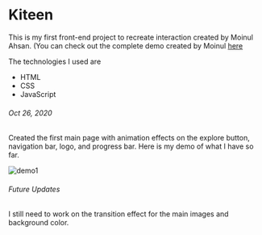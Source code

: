 # Kiteen

This is my first front-end project to recreate interaction created by Moinul Ahsan. (You can check out the complete demo created by Moinul [here]( https://dribbble.com/shots/14066568-Golden-Canon-Grid-Explorations?utm_source=Clipboard_Shot&utm_campaign=moin40&utm_content=Golden%20Canon%20Grid%20Explorations&utm_medium=Social_Share) 

The technologies I used are

* HTML
* CSS
* JavaScript

###### Oct 26, 2020

Created the first main page with animation effects on the explore button, navigation bar, logo, and progress bar. Here is my demo of what I have so far.

![demo1](https://youtu.be/0Mr0n8waryk)

###### Future Updates

I still need to work on the transition effect for the main images and background color. 


